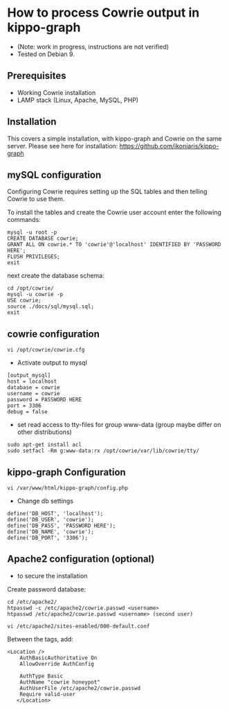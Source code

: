 # How to process Cowrie output in kippo-graph

* (Note: work in progress, instructions are not verified)
* Tested on Debian 9.


## Prerequisites

* Working Cowrie installation
* LAMP stack (Linux, Apache, MySQL, PHP)

## Installation

This covers a simple installation, with kippo-graph and Cowrie on the same server.
Please see here for installation: https://github.com/ikoniaris/kippo-graph


## mySQL configuration

Configuring Cowrie requires setting up the SQL tables and then telling Cowrie to use them.

To install the tables and create the Cowrie user account enter the following commands:
```
mysql -u root -p
CREATE DATABASE cowrie;
GRANT ALL ON cowrie.* TO 'cowrie'@'localhost' IDENTIFIED BY 'PASSWORD HERE';
FLUSH PRIVILEGES;
exit
```

next create the database schema:
```
cd /opt/cowrie/
mysql -u cowrie -p
USE cowrie;
source ./docs/sql/mysql.sql;
exit
```

## cowrie configuration

```
vi /opt/cowrie/cowrie.cfg
```


* Activate output to mysql
```
[output_mysql]
host = localhost
database = cowrie
username = cowrie
password = PASSWORD HERE
port = 3306
debug = false
```

* set read access to tty-files for group www-data (group maybe differ on other distributions)
```
sudo apt-get install acl
sudo setfacl -Rm g:www-data:rx /opt/cowrie/var/lib/cowrie/tty/
```

## kippo-graph Configuration

```
vi /var/www/html/kippo-graph/config.php
```


* Change db settings
```
define('DB_HOST', 'localhost');
define('DB_USER', 'cowrie');
define('DB_PASS', 'PASSWORD HERE');
define('DB_NAME', 'cowrie'); 
define('DB_PORT', '3306');
```

## Apache2 configuration (optional)

* to secure the installation

Create password database:
```
cd /etc/apache2/
htpasswd -c /etc/apache2/cowrie.passwd <username>
htpasswd /etc/apache2/cowrie.passwd <username> (second user)
```


```
vi /etc/apache2/sites-enabled/000-default.conf
```
Between the <VirtualHost> </VirtualHost> tags, add:
```
<Location />
    AuthBasicAuthoritative On
    AllowOverride AuthConfig

    AuthType Basic
    AuthName "cowrie honeypot"
    AuthUserFile /etc/apache2/cowrie.passwd
    Require valid-user
   </Location>
```

